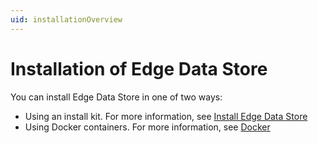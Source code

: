```yaml
---
uid: installationOverview
---
```


# Installation of Edge Data Store

You can install Edge Data Store in one of two ways:

- Using an install kit. For more information, see [Install Edge Data Store](xref:InstallEdgeDataStore)
- Using Docker containers. For more information, see [Docker](xref:edgeDocker)
